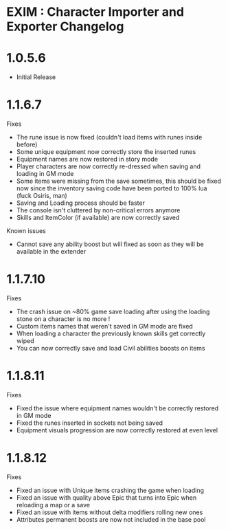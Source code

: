 EXIM : Character Importer and Exporter Changelog
=======
# 1.0.5.6
* Initial Release

# 1.1.6.7
Fixes
* The rune issue is now fixed (couldn't load items with runes inside before)
* Some unique equipment now correctly store the inserted runes
* Equipment names are now restored in story mode
* Player characters are now correctly re-dressed when saving and loading in GM mode
* Some items were missing from the save sometimes, this should be fixed now since the inventory saving code have been ported to 100% lua (fuck Osiris, man)
* Saving and Loading process should be faster
* The console isn't cluttered by non-critical errors anymore
* Skills and ItemColor (if available) are now correctly saved

Known issues
* Cannot save any ability boost but will fixed as soon as they will be available in the extender

# 1.1.7.10
Fixes
* The crash issue on ~80% game save loading after using the loading stone on a character is no more !
* Custom items names that weren't saved in GM mode are fixed
* When loading a character the previously known skills get correctly wiped
* You can now correctly save and load Civil abilities boosts on items

# 1.1.8.11
Fixes
* Fixed the issue where equipment names wouldn't be correctly restored in GM mode
* Fixed the runes inserted in sockets not being saved
* Equipment visuals progression are now correctly restored at even level

# 1.1.8.12
Fixes
* Fixed an issue with Unique items crashing the game when loading
* Fixed an issue with quality above Epic that turns into Epic when reloading a map or a save
* Fixed an issue with items without delta modifiers rolling new ones
* Attributes permanent boosts are now not included in the base pool